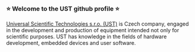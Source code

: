 ### :star: Welcome to the UST github profile :star:

[Universal Scientific Technologies s.r.o. (UST)](www.ust.cz) is Czech company, engaged in the development and production of equipment intended not only for scientific purposes. UST has knowledge in the fields of hardware development, embedded devices and user software. 

